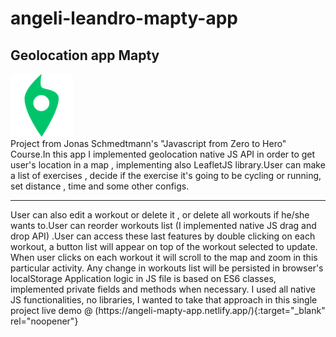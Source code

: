 # angeli-leandro-mapty-app
## Geolocation app Mapty

<img src="icon.png" alt="app logo"/>
<section>
Project from Jonas Schmedtmann's "Javascript from Zero to Hero" Course.In this app I implemented geolocation native JS API in order to get user's location in a map 
, implementing also LeafletJS library.User can make a list of exercises , decide  if the exercise it's going to be cycling or running, set distance , time and some other
configs.
  <hr/>
User can also edit a workout or delete it , or delete all workouts if he/she wants to.User can reorder workouts list (I implemented native JS drag and drop API)
.User can access these last features by double clicking on each workout, a  button list will appear on top of the workout selected to update.
When user clicks on each workout it will scroll to the map and zoom in this particular activity.
Any change in workouts list will be persisted in browser's localStorage
Application logic in JS file is based on ES6 classes, implemented private fields and methods when necessary.
I used all native JS functionalities, no libraries, I wanted to take that approach in this single project
  live demo @ (https://angeli-mapty-app.netlify.app/){:target="_blank" rel="noopener"}
  </section>

